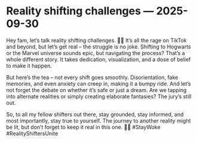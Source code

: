 # Reality shifting challenges — 2025-09-30

Hey fam, let’s talk reality shifting challenges. 🌌✨ It’s all the rage on TikTok and beyond, but let’s get real – the struggle is no joke. Shifting to Hogwarts or the Marvel universe sounds epic, but navigating the process? That’s a whole different story. It takes dedication, visualization, and a dose of belief to make it happen. 

But here’s the tea – not every shift goes smoothly. Disorientation, fake memories, and even anxiety can creep in, making it a bumpy ride. And let’s not forget the debate on whether it’s safe or just a dream. Are we tapping into alternate realities or simply creating elaborate fantasies? The jury’s still out. 

So, to all my fellow shifters out there, stay grounded, stay informed, and most importantly, stay true to yourself. The journey to another reality might be lit, but don’t forget to keep it real in this one. 🚀💫 #StayWoke #RealityShiftersUnite
